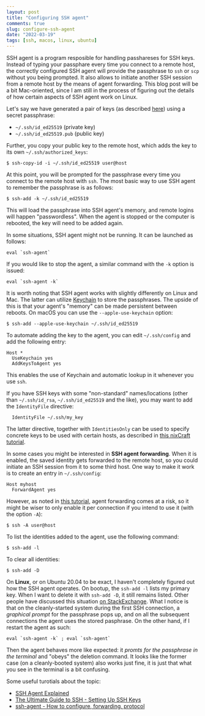 ```yaml
---
layout: post
title: "Configuring SSH agent"
comments: true
slug: configure-ssh-agent
date: "2022-03-19"
tags: [ssh, macos, linux, ubuntu]
---
```


SSH agent is a program resposible for handling passhareses for SSH keys. Instead of typing your passphare every time you connect to a remote host, the correctly configured SSH agent will provide the passphrase to `ssh` or `scp` without you being prompted. It also allows to initiate another SSH session from a remote host by the means of agent forwarding. This blog post will be a bit Mac-oriented, since I am still in the process of figuring out the details of how certain aspects of SSH agent work on Linux. 

Let's say we have generated a pair of keys (as described [here](https://docs.github.com/en/authentication/connecting-to-github-with-ssh/generating-a-new-ssh-key-and-adding-it-to-the-ssh-agent)) using a secret passphrase:

 - `~/.ssh/id_ed25519` (private key)
 - `~/.ssh/id_ed25519.pub` (public key)

Further, you copy your public key to the remote host, which adds the key to its own `~/.ssh/authorized_keys`:

```
$ ssh-copy-id -i ~/.ssh/id_ed25519 user@host
```

At this point, you will be prompted for the passphrase every time you connect to the remote host with `ssh`. The most basic way to use SSH agent to remember the passphrase is as follows:

```
$ ssh-add -k ~/.ssh/id_ed25519
```

This will load the passphrase into SSH agent's memory, and remote logins will happen "passwordless". When the agent is stopped or the computer is rebooted, the key will need to be added again. 

In some situations, SSH agent might not be running. It can be launched as follows:

```
eval `ssh-agent`
```

If you would like to stop the agent, a similar command with the `-k` option is issued:

```
eval `ssh-agent -k`
```

It is worth noting that SSH agent works with slightly differently on Linux and Mac. The latter can utilize [Keychain](https://en.wikipedia.org/wiki/Keychain_(software)) to store the passphrases. The upside of this is that your agent's "memory" can be made persistent between reboots. On macOS you can use the `--apple-use-keychain` option:

```
$ ssh-add --apple-use-keychain ~/.ssh/id_ed25519
```

To automate adding the key to the agent, you can edit `~/.ssh/config` and add the following entry:

```
Host *
  UseKeychain yes
  AddKeysToAgent yes
```

This enables the use of Keychain and automatic lookup in it whenever you use `ssh`. 

If you have SSH keys with some "non-standard" names/locations (other than `~/.ssh/id_rsa`, `~/.ssh/id_ed25519` and the like), you may want to add the `IdentityFile` directive:

```
  IdentityFile ~/.ssh/my_key
```

The latter directive, together with `IdentitiesOnly` can be used to specify concrete keys to be used with certain hosts, as described in [this nixCraft tutorial](https://www.cyberciti.biz/faq/force-ssh-client-to-use-given-private-key-identity-file/). 

In some cases you might be interested in **SSH agent forwarding**. When it is enabled, the saved identity gets forwarded to the remote host, so you could initiate an SSH session from it to some third host. One way to make it work is to create an entry in `~/.ssh/config`:

```
Host myhost
  ForwardAgent yes
```

However, as noted in [this tutorial](https://smallstep.com/blog/ssh-agent-explained/), agent forwarding comes at a risk, so it might be wiser to only enable it per connection if you intend to use it (with the option `-A`):

```
$ ssh -A user@host
```

To list the identities added to the agent, use the following command:

```
$ ssh-add -l
```

To clear all identities:

```
$ ssh-add -D
```

On **Linux**, or on Ubuntu 20.04 to be exact, I haven't completely figured out how the SSH agent operates. On bootup, the `ssh-add -l` lists my primary key. When I want to delete it with `ssh-add -D`, it still remains listed. Other people have discussed this situation [on StackExchange](https://unix.stackexchange.com/questions/330569/ssh-add-d-refused-to-remove-identity). What I notice is that on the cleanly-started system during the first SSH connection, a *graphical prompt* for the passphrase pops up, and on all the subsequent connections the agent uses the stored pasphrase. On the other hand, if I restart the agent as such:

```
eval `ssh-agent -k` ; eval `ssh-agent`
```

Then the agent behaves more like expected: it *promts for the passphrase in the terminal* and "obeys" the deletion command. It looks like the former case (on a cleanly-booted system) also works just fine, it is just that what you see in the terminal is a bit confusing.

Some useful turotials about the topic:

 - [SSH Agent Explained](https://smallstep.com/blog/ssh-agent-explained/)
 - [The Ultimate Guide to SSH - Setting Up SSH Keys](https://www.freecodecamp.org/news/the-ultimate-guide-to-ssh-setting-up-ssh-keys/)
 - [ssh-agent - How to configure, forwarding, protocol](https://www.ssh.com/academy/ssh/agent)